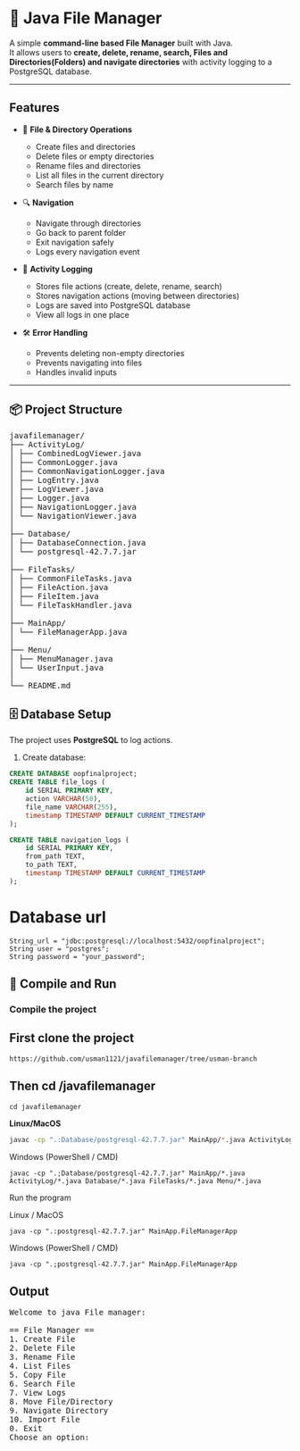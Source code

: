 # 📂 Java File Manager

A simple **command-line based File Manager** built with Java.  
It allows users to **create, delete, rename, search, Files and Directories(Folders) and navigate directories** with activity logging to a PostgreSQL database.

---

##  Features

- 📁 **File & Directory Operations**
  - Create files and directories
  - Delete files or empty directories
  - Rename files and directories
  - List all files in the current directory
  - Search files by name
  
- 🔍 **Navigation**
  - Navigate through directories
  - Go back to parent folder
  - Exit navigation safely
  - Logs every navigation event

- 📝 **Activity Logging**
  - Stores file actions (create, delete, rename, search)
  - Stores navigation actions (moving between directories)
  - Logs are saved into PostgreSQL database
  - View all logs in one place

- 🛠 **Error Handling**
  - Prevents deleting non-empty directories
  - Prevents navigating into files
  - Handles invalid inputs

---
## 📦 Project Structure

<pre>
javafilemanager/
├── ActivityLog/
│ ├── CombinedLogViewer.java
│ ├── CommonLogger.java
│ ├── CommonNavigationLogger.java
│ ├── LogEntry.java
│ ├── LogViewer.java
│ ├── Logger.java
│ ├── NavigationLogger.java
│ └── NavigationViewer.java
│
├── Database/
│ ├── DatabaseConnection.java
│ └── postgresql-42.7.7.jar
│
├── FileTasks/
│ ├── CommonFileTasks.java
│ ├── FileAction.java
│ ├── FileItem.java
│ └── FileTaskHandler.java
│
├── MainApp/
│ └── FileManagerApp.java
│
├── Menu/
│ ├── MenuManager.java
│ └── UserInput.java
│
└── README.md
</pre>


## 🗄 Database Setup

The project uses **PostgreSQL** to log actions.

1. Create database:
```sql
CREATE DATABASE oopfinalproject;
CREATE TABLE file_logs (
    id SERIAL PRIMARY KEY,
    action VARCHAR(50),
    file_name VARCHAR(255),
    timestamp TIMESTAMP DEFAULT CURRENT_TIMESTAMP
);

CREATE TABLE navigation_logs (
    id SERIAL PRIMARY KEY,
    from_path TEXT,
    to_path TEXT,
    timestamp TIMESTAMP DEFAULT CURRENT_TIMESTAMP
);
```

# Database url
```
String_url = "jdbc:postgresql://localhost:5432/oopfinalproject";
String user = "postgres";
String password = "your_password";
```
## 🚀 Compile and Run

### Compile the project  

## First clone the project

```
https://github.com/usman1121/javafilemanager/tree/usman-branch
```
## Then cd /javafilemanager
```
cd javafilemanager
```
**Linux/MacOS**
```bash
javac -cp ".:Database/postgresql-42.7.7.jar" MainApp/*.java ActivityLog/*.java Database/*.java FileTasks/*.java Menu/*.java
```
Windows (PowerShell / CMD)
```
javac -cp ".;Database/postgresql-42.7.7.jar" MainApp/*.java ActivityLog/*.java Database/*.java FileTasks/*.java Menu/*.java
```
Run the program

Linux / MacOS
```
java -cp ".:postgresql-42.7.7.jar" MainApp.FileManagerApp
```
Windows (PowerShell / CMD)
```
java -cp ".;postgresql-42.7.7.jar" MainApp.FileManagerApp
```


## Output
<pre>
Welcome to java File manager:

== File Manager ==
1. Create File
2. Delete File
3. Rename File
4. List Files
5. Copy File
6. Search File
7. View Logs
8. Move File/Directory
9. Navigate Directory
10. Import File
0. Exit
Choose an option:
</pre>

